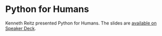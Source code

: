 Python for Humans
=================

Kenneth Reitz presented Python for Humans.
The slides are
[available on Speaker Deck](https://speakerdeck.com/kennethreitz/python-for-humans).
